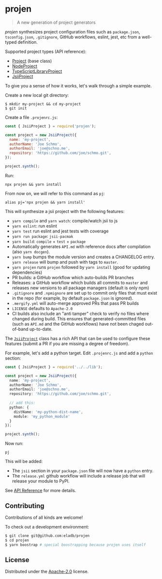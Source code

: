 # projen

> A new generation of project generators

*projen* synthesizes project configuration files such as `package.json`, `tsconfig.json`, `.gitignore`, GitHub workflows, eslint, jest, etc from a well-typed definition.

Supported project types (API reference):

* [Project](https://github.com/eladb/projen/blob/master/API.md#projen-project) (base class)
* [NodeProject](https://github.com/eladb/projen/blob/master/API.md#projen-nodeproject)
* [TypeScriptLibraryProject](https://github.com/eladb/projen/blob/master/API.md#projen-typescriptlibraryproject)
* [JsiiProject](https://github.com/eladb/projen/blob/master/API.md#projen-jsiiproject)

To give you a sense of how it works, let's walk through a simple example.

Create a new local git directory:

```shell
$ mkdir my-project && cd my-project
$ git init
```

Create a file `.projenrc.js`:

```js
const { JsiiProject } = require('projen');

const project = new JsiiProject({
  name: 'my-project',
  authorName: 'Joe Schmo',
  authorEmail: 'joe@schno.me',
  repository: 'https://github.com/joe/schmo.git',
});

project.synth();
```

Run:

```shell
npx projen && yarn install
```

From now on, we will refer to this command as `pj`:

```shell
alias pj='npx projen && yarn install'
```

This will synthesize a jsii project with the following features:

* `yarn compile` and `yarn watch`: compile/watch jsii to js
* `yarn eslint`: run eslint
* `yarn test` run eslint and jest tests with coverage
* `yarn run package`: `jsii-pacmak`
* `yarn build`: `compile` + `test` + `package` 
* Automatically generates `API.md` with reference docs after compilation (also `yarn docgen`).
* `yarn bump` bumps the module version and creates a CHANGELOG entry. `yarn release` will bump and push with tags to `master`.
* `yarn projen` runs `projen` followed by `yarn install` (good for updating dependencies)
* PR builds: a GitHub workflow which auto-builds PR branches
* Releases: a GitHub workflow which builds all commits to `master` and releases new versions to all package managers (default is only npm)
* `.gitignore` and `.npmignore` are set up to commit only files that must exist in the repo (for example, by default `package.json` is *ignored*).
* `.mergify.yml` will auto-merge approved PRs that pass PR builds
* `LICENSE` defaults to `Apache-2.0`
* CI builds also include an "anti tamper" check to verify no files where changed during build. This ensures that generated-committed files (such as `API.md` and the GitHub workflows) have not been chaged out-of-band up-to-date.

The [`JsiiProject`](https://github.com/eladb/projen/blob/master/API.md#projen-jsiiproject) class has a rich API that can be used to configure these features (submit a PR if you are missing a degree of freedom). 

For example, let's add a python target. Edit `.projenrc.js` and add a `python` section:

```ts
const { JsiiProject } = require('../../lib');

const project = new JsiiProject({
  name: 'my-project',
  authorName: 'Joe Schmo',
  authorEmail: 'joe@schno.me',
  repository: 'https://github.com/joe/schmo.git',
  
  // add this:
  python: {
    distName: 'my-python-dist-name',
    module: 'my_python_module'
  }
});

project.synth();
```

Now run:

```shell
pj
```

This will be added:

* The `jsii` section in your `package.json` file will now have a `python` entry.
* The `release.yml` github workflow will include a release job that will release your module to PyPI.

See [API Reference](./API.md) for more details.

## Contributing

Contributions of all kinds are welcome!

To check out a development environment:

```bash
$ git clone git@github.com:eladb/projen
$ cd projen
$ yarn boostrap # special boostrapping because projen uses itself
```

## License

Distributed under the [Apache-2.0](./LICENSE) license.
